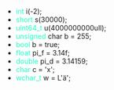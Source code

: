 - <span style="color:#1fffc7">int</span> i(-2);
- <span style="color:#1fffc7">short</span> s(30000);
-  <span style="color:#1fffc7">uint64_t</span> u(4000000000ull);
- <span style="color:#1fffc7">unsigned</span> char b = 255;
-  <span style="color:#1fffc7">bool</span> b = true;
- <span style="color:#1fffc7">float</span> pi_f = 3.14f;
- <span style="color:#1fffc7">double</span> pi_d = 3.14159;
- <span style="color:#1fffc7">char</span> c = 'x';
- <span style="color:#1fffc7">wchar_t</span> w = L'ä';